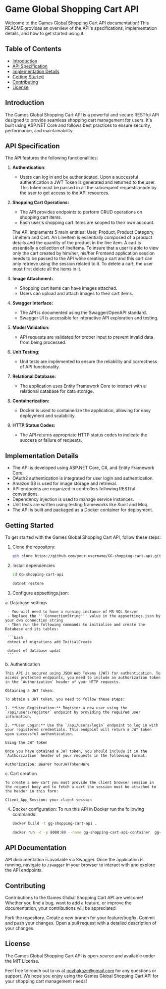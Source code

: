 # Game Global Shopping Cart API

Welcome to the Games Global Shopping Cart API documentation! This README provides an overview of the API's specifications, implementation details, and how to get started using it.

## Table of Contents

- [Introduction](#introduction)
- [API Specification](#api-specification)
- [Implementation Details](#implementation-details)
- [Getting Started](#getting-started)
- [Contributing](#contributing)
- [License](#license)

## Introduction

The Games Global Shopping Cart API is a powerful and secure RESTful API designed to provide seamless shopping cart management for users. It's built using ASP.NET Core and follows best practices to ensure security, performance, and maintainability.

## API Specification

The API features the following functionalities:

1. **Authentication:**
   - Users can log in and be authenticated. Upon a successful authentication a JWT Token is generated and returned to the user. This token must be passed in all the subsequent requests made by the user to get access to the API resources.

2. **Shopping Cart Operations:**
   - The API provides endpoints to perform CRUD operations on shopping cart items.
   - Each user's shopping cart items are scoped to their own account.

   The API implements 5 main entities: User, Product, Product Category, LineItem and Cart. An LineItem is essentially composed of a product details and the quantity of the product in the line item.
   A cart is essentially a collection of lineItems. To insure that a user is able to view only the cart created by him/her, his/her Frontend application session
   needs to be passed to the API while creating a cart and this cart can only retrieve using the session related to it. To delete a cart, the user must first delete
   all the items in it.

3. **Image Attachment:**
   - Shopping cart items can have images attached.
   - Users can upload and attach images to their cart items.

4. **Swagger Interface:**
   - The API is documented using the Swagger/OpenAPI standard.
   - Swagger UI is accessible for interactive API exploration and testing.

5. **Model Validation:**
   - API requests are validated for proper input to prevent invalid data from being processed.

6. **Unit Testing:**
   - Unit tests are implemented to ensure the reliability and correctness of API functionality.

7. **Relational Database:**
   - The application uses Entity Framework Core to interact with a relational database for data storage.

8. **Containerization:**
   - Docker is used to containerize the application, allowing for easy deployment and scalability.

9. **HTTP Status Codes:**
   - The API returns appropriate HTTP status codes to indicate the success or failure of requests.

## Implementation Details

- The API is developed using ASP.NET Core, C#, and Entity Framework Core.
- OAuth2 authentication is integrated for user login and authentication.
- Amazon S3 is used for image storage and retrieval.
- API endpoints are organized in controllers following RESTful conventions.
- Dependency injection is used to manage service instances.
- Unit tests are written using testing frameworks like Xunit and Moq.
- The API is built and packaged as a Docker container for deployment.

## Getting Started

To get started with the Games Global Shopping Cart API, follow these steps:

1. Clone the repository:

   ```bash
   git clone https://github.com/your-username/GG-shopping-cart-api.git
   ```
2. Install dependencies
    ```bash
    cd GG-shopping-cart-api

    dotnet restore

    ```
3. Configure appsettings.json:

 a. Database settings

     - You will need to have a running instance of MS SQL Server
     - Replace the '''ConnectionString''' value in the appsettings.json by your own connection string
     - Then run the following commands to initialise and create the Database and its tables:

     ```bash
     dotnet ef migrations add InitialCreate

     dotnet ef database updat
     ```
 
  b. Authentication

    This API is secured using JSON Web Tokens (JWT) for authentication. To access protected endpoints, you need to include an authorization token in the `Authorization` header of your HTTP requests.

    Obtaining a JWT Token:

    To obtain a JWT token, you need to follow these steps:

    1. **User Registration:** Register a new user using the `/api/users/register` endpoint by providing the required user information.

    2. **User Login:** Use the `/api/users/login` endpoint to log in with your registered credentials. This endpoint will return a JWT token upon successful authentication.

    Using the JWT Token

    Once you have obtained a JWT token, you should include it in the `Authorization` header of your requests in the following format:

    Authorization: Bearer YourJWTTokenHere

  c. Cart creation

    To create a new cart you must provide the client browser session in the request body and to fetch a cart the session must be attached to the header in this form:

    Client_App_Session: your-client-session


4. Docker configuration:
    To run this API in Docker run the following commands:

    ```bash
    docker build -t gg-shopping-cart-api .

    docker run -d -p 8080:80 --name gg-shopping-cart-api-container  gg-shopping-cart-api
    ```


## API Documentation

API documentation is available via Swagger. Once the application is running, navigate to `/swagger` in your browser to interact with and explore the API endpoints.


## Contributing

Contributions to the Games Global Shopping Cart API are welcome! Whether you find a bug, want to add a feature, or improve the documentation, your contributions will be appreciated.

Fork the repository.
Create a new branch for your feature/bugfix.
Commit and push your changes.
Open a pull request with a detailed description of your changes.

## License

The Games Global Shopping Cart API is open-source and available under the MIT License.

Feel free to reach out to us at novhakaze@gmail.com for any questions or support. We hope you enjoy using the Games Global Shopping Cart API for your shopping cart management needs!
